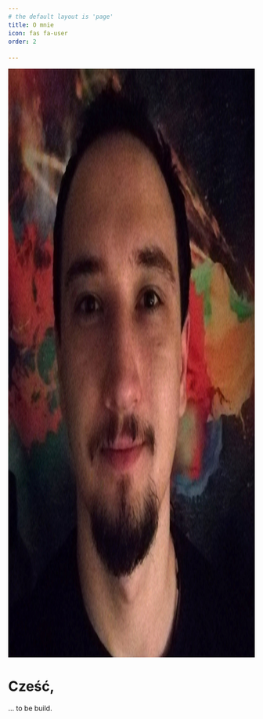 ```yaml
---
# the default layout is 'page'
title: O mnie
icon: fas fa-user
order: 2

---
```

<img src="assets/img/profilowe.jpg" alt="Hej, to moja twarz" style="height: 30vh"/>



# Cześć,

… to be build.